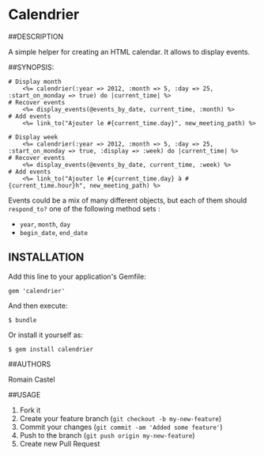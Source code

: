 # Calendrier

##DESCRIPTION

A simple helper for creating an HTML calendar. 
It allows to display events.

##SYNOPSIS:

    # Display month
        <%= calendrier(:year => 2012, :month => 5, :day => 25, :start_on_monday => true) do |current_time| %>
    # Recover events
        <%= display_events(@events_by_date, current_time, :month) %>
    # Add events
        <%= link_to("Ajouter le #{current_time.day}", new_meeting_path) %>

    # Display week
        <%= calendrier(:year => 2012, :month => 5, :day => 25, :start_on_monday => true, :display => :week) do |current_time| %>
    # Recover events
        <%= display_events(@events_by_date, current_time, :week) %>
    # Add events
        <%= link_to("Ajouter le #{current_time.day} à #{current_time.hour}h", new_meeting_path) %>
        

Events could be a mix of many different objects, but each of them should `respond_to?` one of the following method sets :

  * `year`, `month`, `day`
  * `begin_date`, `end_date`

## INSTALLATION

Add this line to your application's Gemfile:

    gem 'calendrier'

And then execute:

    $ bundle

Or install it yourself as:

    $ gem install calendrier


##AUTHORS

Romain Castel

##USAGE

1. Fork it
2. Create your feature branch (`git checkout -b my-new-feature`)
3. Commit your changes (`git commit -am 'Added some feature'`)
4. Push to the branch (`git push origin my-new-feature`)
5. Create new Pull Request
